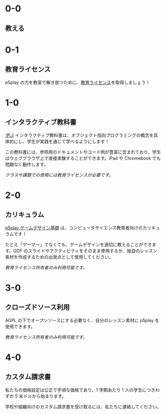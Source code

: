 # 0-0

## 教える

# 0-1

## 教育ライセンス

p5play の力を教室で解き放つために、[教育ライセンス](/teach/EDU_LICENSE.md)を取得しましょう！

# 1-0

## インタラクティブ教科書

[_学ぶ_](../learn) インタラクティブ教科書は、オブジェクト指向プログラミングの概念を具体的にし、学生が実践を通じて学べるようにします！

この教科書には、参照用のドキュメントやコード例が豊富に含まれており、学生はウェブブラウザ上で直接実験することができます。iPad や Chromebook でも問題なく動作します。

_クラスや課題での使用には教育ライセンスが必要です。_

# 2-0

## カリキュラム

[p5play ゲームデザイン基礎](https://drive.google.com/drive/folders/1IhB6eEEABuGAe3eNEc0-SG0VujDZVDXA) は、コンピュータサイエンス教育者向けのカリキュラムです！

たとえ「ゲーマー」でなくても、ゲームデザインを適切に教えることができます。GDF のスライドやアクティビティをそのまま使用するか、独自のレッスン素材を作成するための出発点として使用してください。

_教育ライセンス所有者のみ利用可能です。_

# 3-0

## クローズドソース利用

AGPL の下でオープンソースにする必要なく、自分のレッスン素材に p5play を使用できます。

_教育ライセンス所有者のみ利用可能です。_

# 4-0

## カスタム請求書

私たちの価格設定は公正で手頃な価格であり、1 学期あたり 1 人の学生につきわずか 5 米ドルから始まります。

学校や組織向けのカスタム請求書を受け取るには、私たちに連絡してください。
